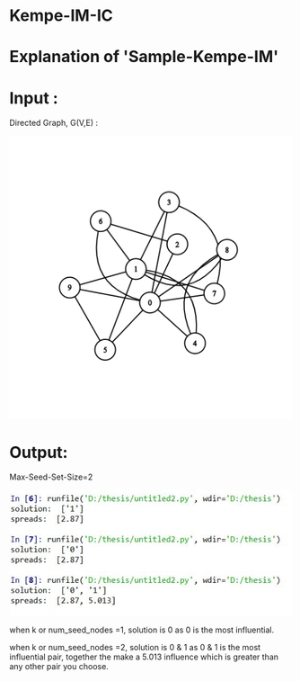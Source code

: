 # Kempe-IM-IC
# Explanation of 'Sample-Kempe-IM'
# Input : 

Directed Graph, G(V,E) :

![Image description](Simplegraph.png)




# Output:

Max-Seed-Set-Size=2

![Image description](solution.JPG)

when k or num_seed_nodes =1, solution is 0 as 0 is the most influential.


when k or num_seed_nodes =2, solution is 0 & 1 as 0 & 1 is the most influential pair, together the make a 5.013 influence which is greater than any other pair you choose.
